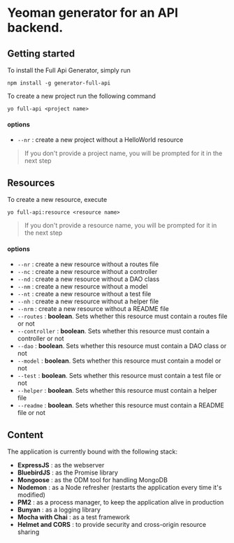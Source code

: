 # Yeoman generator for an API backend.

## Getting started

To install the Full Api Generator, simply run

`npm install -g generator-full-api`

To create a new project run the following command

`yo full-api <project name>`

#### options

- `--nr` : create a new project without a HelloWorld resource

> If you don't provide a project name, you will be prompted for it in the next step

## Resources

To create a new resource, execute

`yo full-api:resource <resource name>`

> If you don't provide a resource name, you will be prompted for it in the next step

#### options

- `--nr` : create a new resource without a routes file
- `--nc` : create a new resource without a controller
- `--nd` : create a new resource without a DAO class
- `--nm` : create a new resource without a model
- `--nt` : create a new resource without a test file
- `--nh` : create a new resource without a helper file
- `--nrm` : create a new resource without a README file
- `--routes` : **boolean**. Sets whether this resource must contain a routes file or not
- `--controller` : **boolean**. Sets whether this resource must contain a controller or not
- `--dao` : **boolean**. Sets whether this resource must contain a DAO class or not
- `--model` : **boolean**. Sets whether this resource must contain a model or not
- `--test` : **boolean**. Sets whether this resource must contain a test file or not
- `--helper` : **boolean**. Sets whether this resource must contain a helper file
- `--readme` : **boolean**. Sets whether this resource must contain a README file or not

## Content

The application is currently bound with the following stack:

- **ExpressJS** : as the webserver
- **BluebirdJS** : as the Promise library
- **Mongoose** : as the ODM tool for handling MongoDB
- **Nodemon** : as a Node refresher (restarts the application every time it's modified)
- **PM2** : as a process manager, to keep the application alive in production
- **Bunyan** : as a logging library
- **Mocha with Chai** : as a test framework
- **Helmet and CORS** : to provide security and cross-origin resource sharing
